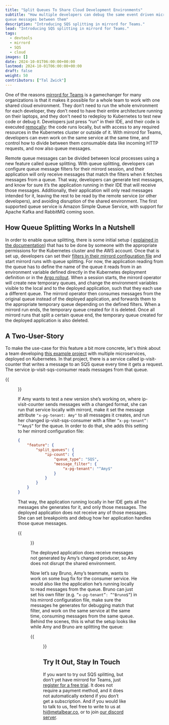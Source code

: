 ```yaml
---
title: "Split Queues To Share Cloud Development Environments"
subtitle: "How multiple developers can debug the same event driven microservice in one shared environment, and split 
queue messages between them"
description: "Introducing SQS splitting in mirrord for Teams."
lead: "Introducing SQS splitting in mirrord for Teams."
tags:
  - devtools
  - mirrord 
  - SQS
  - cloud
images: []
date: 2024-10-01T06:00:00+00:00
lastmod: 2024-10-01T06:00:00+00:00
draft: false
weight: 50
contributors: ["Tal Zwick"]
---
```


One of the reasons [mirrord for Teams](https://mirrord.dev/docs/overview/teams/) is a gamechanger for many 
organizations is that it makes it possible for a whole team to work with one shared cloud environment. They don’t 
need to run the whole environment for each developer, they don’t need to have their entire architecture running on 
their laptops, and they don't need to redeploy to Kubernetes to test new code or debug it. Developers just press 
“run” in their IDE, and their code is executed [remocally](https://mirrord.dev/): the code runs locally, but with 
access to any required resources in the Kubernetes cluster or outside of it. With mirrord for Teams, developers can 
even work on the same service at the same time, and control how to divide between them consumable data like 
incoming HTTP requests, and now also queue messages.

Remote queue messages can be divided between local processes using a new feature called queue splitting. With queue
splitting, developers can configure queue message filters for their mirrord session, and their application will 
only receive messages that match the filters when it fetches messages from a queue. That way, developers can 
generate test messages, and know for sure it’s the application running in their IDE that will receive those 
messages. Additionally, their application will only read messages intended for it, leaving the rest to be read by 
the remote service (or other developers), and avoiding disruption of the shared environment. The first supported 
queue service is Amazon Simple Queue Service, with support for Apache Kafka and RabbitMQ coming soon.

## How Queue Splitting Works In a Nutshell

In order to enable queue splitting, there is some initial setup (
[explained in the documentation](https://mirrord.dev/docs/using-mirrord/queue-splitting/)) that has to be done by 
someone with the appropriate permissions for the Kubernetes cluster and the AWS account.
Once that is set up, developers can set their 
[filters in their mirrord configuration file](https://mirrord.dev/docs/reference/configuration/#feature-split_queues)
and start mirrord runs with queue splitting. For now, the application reading from the queue has to define the name
of the queue it reads from in an environment variable defined directly in the Kubernetes deployment definition or 
in the [Argo rollout](https://argoproj.github.io/rollouts/). When a session starts, the mirrord operator will 
create new temporary queues, and change the environment variables visible to the local and to the deployed 
application, such that they each use a different queue. The mirrord operator then consumes messages from the 
original queue instead of the deployed application, and forwards them to the appropriate temporary queue depending 
on the defined filters. When a mirrord run ends, the temporary queue created for it is deleted. Once all mirrord 
runs that split a certain queue end, the temporary queue created for the deployed application is also deleted.

## A Two-User-Story

To make the use-case for this feature a bit more concrete, let's think about a team developing
[this example project](https://github.com/metalbear-co/playground) with multiple microservices, deployed on 
Kubernetes. In that project, there is a service called ip-visit-counter that writes a message to an SQS queue every 
time it gets a request. The service ip-visit-sqs-consumer reads messages from that queue.

{{<figure src="playground.svg" class="center large-width">}}

If Amy wants to test a new version she’s working on, where ip-visit-counter sends messages with a changed format, 
she can run that service locally with mirrord, make it set the message attribute `"x-pg-tenant: Amy"` to all 
messages it creates, and run her changed ip-visit-sqs-consumer with a filter `”x-pg-tenant”: ”^Amy$”` for the queue.
In order to do that, she adds this setting to her mirrord configuration file:

```json
{
    "feature": {
        "split_queues": {
            "ip-count": {
                "queue_type": "SQS",
                "message_filter": {
                    "x-pg-tenant": "^Amy$"
                }
            }
        }
    }
}
```

That way, the application running locally in her IDE gets all the messages she generates for it, and only those 
messages. The deployed application does not receive any of those messages. She can set breakpoints and debug how 
her application handles those queue messages.

{{<figure src="ide.png" class="center large-width">}}

The deployed application does receive messages not generated by Amy’s changed producer, so Amy does not disrupt the 
shared environment.

Now let’s say Bruno, Amy’s teammate, wants to work on some bug fix for the consumer service. He would also like the 
application he’s running locally to read messages from the queue. Bruno can just set his own filter (e.g. 
`”x-pg-tenant”: ”^Bruno$”`) in his mirrord configuration file, make sure the messages he generates for debugging 
match that filter, and work on the same service at the same time, consuming messages from the same queue. Behind 
the scenes, this is what the setup looks like while Amy and Bruno are splitting the queue:

{{<figure src="splitting.svg" class="center large-width">}}

## Try It Out, Stay In Touch

If you want to try out SQS splitting, but don’t yet have mirrord for Teams, just
[register for a free trial](https://app.metalbear.co/). It does not require a payment method, and it does not 
automatically extend if you don’t get a subscription. And if you would like to talk to us, feel free to write to us 
at hi@metalbear.co, or to join [our discord server](https://discord.gg/metalbear).
